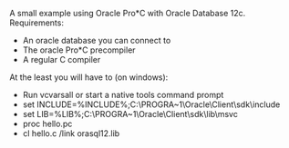 A small example using Oracle Pro\*C with Oracle Database 12c. Requirements:

  - An oracle database you can connect to
  - The oracle Pro\*C precompiler
  - A regular C compiler

At the least you will have to (on windows):

  - Run vcvarsall or start a native tools command prompt
  - set INCLUDE=%INCLUDE%;C:\PROGRA~1\Oracle\Client\sdk\include
  - set LIB=%LIB%;C:\PROGRA~1\Oracle\Client\sdk\lib\msvc
  - proc hello.pc
  - cl hello.c /link orasql12.lib
